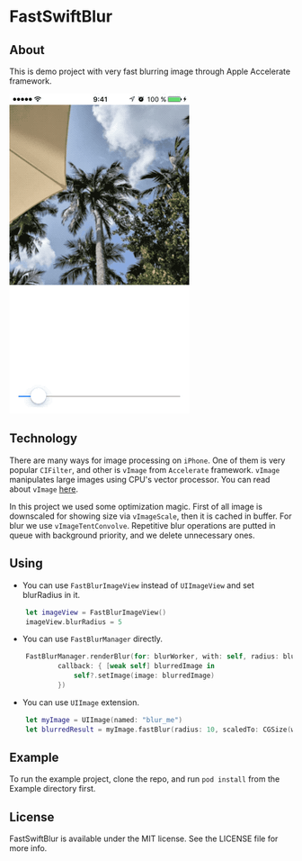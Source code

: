 # FastSwiftBlur

## About

This is demo project with very fast blurring image through Apple Accelerate framework.

<img src="./demo.gif">

## Technology

There are many ways for image processing on `iPhone`. One of them is very popular `CIFilter`, and other is `vImage` from `Accelerate` framework. `vImage` manipulates large images using CPU's vector processor. You can read about `vImage` [here](https://developer.apple.com/documentation/accelerate/vimage).

In this project we used some optimization magic. First of all image is downscaled for showing size via `vImageScale`, then it is cached in buffer. For blur we use `vImageTentConvolve`. Repetitive blur operations are putted in queue with background priority, and we delete unnecessary ones.

## Using

- You can use `FastBlurImageView` instead of `UIImageView` and set blurRadius in it.

```swift
    let imageView = FastBlurImageView()
    imageView.blurRadius = 5
```

- You can use `FastBlurManager` directly.

```swift
    FastBlurManager.renderBlur(for: blurWorker, with: self, radius: blurRadius,
            callback: { [weak self] blurredImage in
                self?.setImage(image: blurredImage)
            })
```

- You can use `UIImage` extension.

```swift
    let myImage = UIImage(named: "blur_me")
    let blurredResult = myImage.fastBlur(radius: 10, scaledTo: CGSize(width: 100, height: 100))
```

## Example

To run the example project, clone the repo, and run `pod install` from the Example directory first.

## License

FastSwiftBlur is available under the MIT license. See the LICENSE file for more info.
